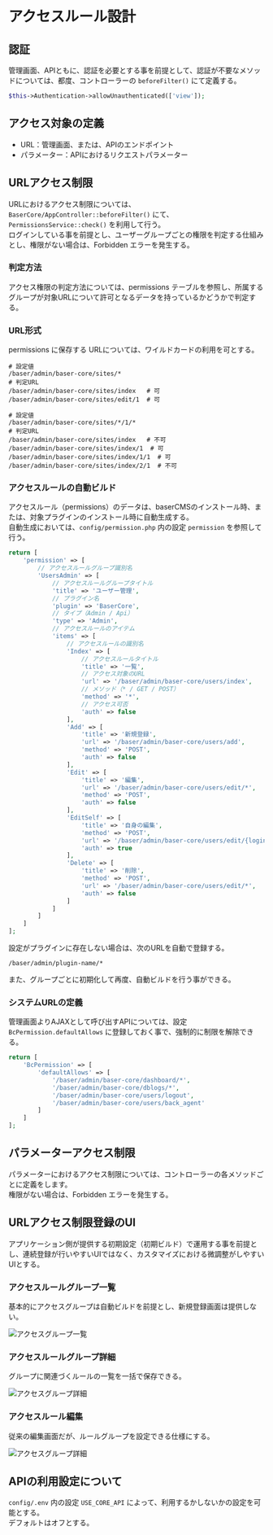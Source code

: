 # アクセスルール設計

## 認証
管理画面、APIともに、認証を必要とする事を前提として、認証が不要なメソッドについては、都度、コントローラーの `beforeFilter()` にて定義する。

```php
$this->Authentication->allowUnauthenticated(['view']);
```

 
## アクセス対象の定義
- URL：管理画面、または、APIのエンドポイント
- パラメーター：APIにおけるリクエストパラメーター

 
## URLアクセス制限
URLにおけるアクセス制限については、`BaserCore/AppController::beforeFilter()` にて、`PermissionsService::check()` を利用して行う。    
ログインしている事を前提とし、ユーザーグループごとの権限を判定する仕組みとし、権限がない場合は、Forbidden エラーを発生する。

### 判定方法
アクセス権限の判定方法については、permissions テーブルを参照し、所属するグループが対象URLについて許可となるデータを持っているかどうかで判定する。

### URL形式
permissions に保存する URLについては、ワイルドカードの利用を可とする。

```shell
# 設定値
/baser/admin/baser-core/sites/*
# 判定URL
/baser/admin/baser-core/sites/index   # 可
/baser/admin/baser-core/sites/edit/1  # 可

# 設定値
/baser/admin/baser-core/sites/*/1/*
# 判定URL
/baser/admin/baser-core/sites/index   # 不可
/baser/admin/baser-core/sites/index/1  # 可
/baser/admin/baser-core/sites/index/1/1  # 可
/baser/admin/baser-core/sites/index/2/1  # 不可
```

### アクセスルールの自動ビルド
アクセスルール（permissions）のデータは、baserCMSのインストール時、または、対象プラグインのインストール時に自動生成する。  
自動生成においては、`config/permission.php` 内の設定 `permission` を参照して行う。  

```php
return [
    'permission' => [
        // アクセスルールグループ識別名
        'UsersAdmin' => [
            // アクセスルールグループタイトル
            'title' => 'ユーザー管理',
            // プラグイン名
            'plugin' => 'BaserCore',
            // タイプ（Admin / Api）
            'type' => 'Admin',
            // アクセスルールのアイテム
            'items' => [
                // アクセスルールの識別名
                'Index' => [
                    // アクセスルールタイトル
                    'title' => '一覧',
                    // アクセス対象のURL
                    'url' => '/baser/admin/baser-core/users/index',
                    // メソッド（* / GET / POST）
                    'method' => '*',
                    // アクセス可否
                    'auth' => false
                ],
                'Add' => [
                    'title' => '新規登録',
                    'url' => '/baser/admin/baser-core/users/add',
                    'method' => 'POST',
                    'auth' => false
                ],
                'Edit' => [
                    'title' => '編集',
                    'url' => '/baser/admin/baser-core/users/edit/*',
                    'method' => 'POST',
                    'auth' => false
                ],
                'EditSelf' => [
                    'title' => '自身の編集',
                    'method' => 'POST',
                    'url' => '/baser/admin/baser-core/users/edit/{loginUserId}',
                    'auth' => true
                ],
                'Delete' => [
                    'title' => '削除',
                    'method' => 'POST',
                    'url' => '/baser/admin/baser-core/users/edit/*',
                    'auth' => false
                ]
            ]
        ]
    ]
];
```
設定がプラグインに存在しない場合は、次のURLを自動で登録する。

```shell
/baser/admin/plugin-name/*
```

また、グループごとに初期化して再度、自動ビルドを行う事ができる。

### システムURLの定義
管理画面よりAJAXとして呼び出すAPIについては、設定`BcPermission.defaultAllows` に登録しておく事で、強制的に制限を解除できる。

```php
return [
    'BcPermission' => [
        'defaultAllows' => [
            '/baser/admin/baser-core/dashboard/*',
            '/baser/admin/baser-core/dblogs/*',
            '/baser/admin/baser-core/users/logout',
            '/baser/admin/baser-core/users/back_agent'
        ]
    ]    
];
```
 
## パラメーターアクセス制限
パラメーターにおけるアクセス制限については、コントローラーの各メソッドごとに定義をします。  
権限がない場合は、Forbidden エラーを発生する。

 
## URLアクセス制限登録のUI
アプリケーション側が提供する初期設定（初期ビルド）で運用する事を前提とし、連続登録が行いやすいUIではなく、カスタマイズにおける微調整がしやすいUIとする。

### アクセスルールグループ一覧
基本的にアクセスグループは自動ビルドを前提とし、新規登録画面は提供しない。

![アクセスグループ一覧](./img/permission_goups_index.jpg)
 
### アクセスルールグループ詳細
グループに関連づくルールの一覧を一括で保存できる。

![アクセスグループ詳細](./img/permission_groups_view.jpg)

### アクセスルール編集
従来の編集画面だが、ルールグループを設定できる仕様にする。

![アクセスグループ詳細](./img/permissions_edit.jpg)

 
## APIの利用設定について
`config/.env` 内の設定 `USE_CORE_API` によって、利用するかしないかの設定を可能とする。  
デフォルトはオフとする。

